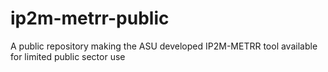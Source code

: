 # ip2m-metrr-public
A public repository making the ASU developed IP2M-METRR tool available for limited public sector use
